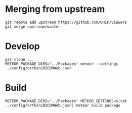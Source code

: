 # Merging from upstream
```
git remote add upstream https://github.com/OHIF/Viewers
git merge upstream/master
```

# Develop

```
git clone ...
METEOR_PACKAGE_DIRS="../Packages" meteor --settings ../config/orthancDICOMWeb.json
```

# Build
```
METEOR_PACKAGE_DIRS="../Packages" METEOR_SETTINGS=$(cat ../config/orthancDICOMWeb.json) meteor build package
```
